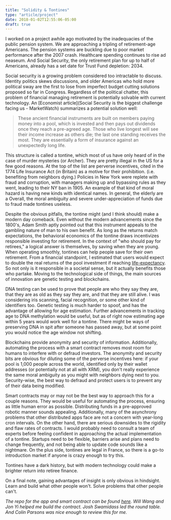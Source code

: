 ```yaml
---
title: "Solidity & Tontines"
type: "article/project"
date: 2018-01-02T12:55:06-05:00
draft: true
---
```


I worked on a project awhile ago motivated by the inadequacies of the public pension system. We are approaching a tripling of retirement-age Americans. The pension systems are buckling due to poor market performance after the 2007 crash. Healthcare spending continues to rise ad neaseum. And Social Security, the only retirement plan for up to half of Americans, already has a set date for Trust Fund depletion: 2034.

Social security is a growing problem considered too intractable to discuss. Identity politics skews discussions, and older Americas who hold more political sway are the first to lose from imperfect budget cutting solutions proposed so far in Congress. Regardless of the political chatter, this problem of financial managing retirement is potentially solvable with current technology. An [Economist article](Social Security is the biggest challenge facing us - MarketWatch) summarizes a potential solution well:

>These ancient financial instruments are built on members paying money into a pool, which is invested and then pays out dividends once they reach a pre-agreed age. Those who live longest will see their income increase as others die; the last one standing receives the most. They are essentially a form of insurance against an unexpectedly long life.

This structure is called a tontine, which most of us have only heard of in the case of murder mysteries (or Archer). They are pretty illegal in the US for a few good reasons. At the top of the list are perverse incentives, cited in the 1774 Life Insurance Act (in Britain) as a motive for their prohibition. (i.e. benefiting from neighbors dying.) Policies in New York were replete with fraud and corruption, with managers making up and bypassing rules as they went, leading to their NY ban in 1905. An example of that kind of moral hazard is having new kinds with identical names. In general, the elderly are a  Overall, the moral ambiguity and severe under-appreciation of funds due to fraud made tontines useless. 

Despite the obvious pitfalls, the tontine might (and I think should) make a modern day comeback. Even without the modern advancements since the 1800's, Adam Smith aptly pointed out that this instrument appeals to the gambling nature of man to his own benefit. As long as the returns match expectations, the behavioral economics of the tontine draws incentivizes responsible investing for retirement. In the context of "who should pay for retirees," a logical answer is themselves, by saving when they are young. When operating smoothly, tontines can help people save for their own retirement. From a financial standpoint, I estimated that users would expect to double the real returns of the pool investment if reaching [life-expectancy](https://www.ssa.gov/oact/NOTES/as120/images/LD_fig5.html). So not only is it responsible in a societal sense, but it actually benefits those who partake.
Moving to the technological side of things, the main sources of innovation are genetic testing and blockchains.

DNA testing can be used to prove that people are who they say they are, that they are as old as they say they are, and that they are still alive. I was considering iris scanning, facial recognition, or some other kind of identifiers too. Genetic testing is much harder to spoof, and has the advantage of allowing for age estimation. Further advancements in tracking age to DNA methylation would be useful, but as of right now estimating age within 5 years would work well for a tontine. There might be ways of preserving DNA in spit after someone has passed away, but at some point you would notice the age window not shifting.

Blockchains provide anonymity and security of information. Additionally, automating the process with a smart contract removes most room for humans to interfere with or defraud investors. The anonymity and security bits are obvious for diluting some of the perverse incentives here: if your pool is 1,000 people across the world, identified only by their wallet addresses (or potentially not at all with XRM), you don't really experience the same moral ambiguity as you might with neighbors dying next to you. Security-wise, the best way to defraud and protect users is to prevent any of their data being modified. 

Smart contracts may or may not be the best way to approach this for a couple reasons. They would be useful for automating the process, ensuring as little human error as possible. Distributing funds in a pre-approved robotic manner sounds appealing. Additionally, many of the asynchrony problems that other distributed apps face are not a concern with year-long cron intervals. On the other hand, there are serious downsides to the rigidity and flaw rates of contracts. I would probably need to consult a team of experts before feeling confident in approaching the actual implementation of a tontine. Startups need to be flexible, barriers arise and plans need to change frequently, and not being able to update code sounds like a nightmare. On the plus side, tontines are legal in France, so there is a go-to introduction market if anyone is crazy enough to try this.

Tontines have a dark history, but with modern technology could make a brighter return into retiree finance.

On a final note, gaining advantages of insight is only obvious in hindsight. Learn and build what other people won't. Solve problems that other people can't.

*The repo for the app and smart contract can be found [here](https://github.com/Thesis-smartcontract/Thesis-Project). Will Wang and Jon Yi helped me build the contract. Josh Swamidass led the round table. And Colin Parsons was nice enough to review this for me.*
